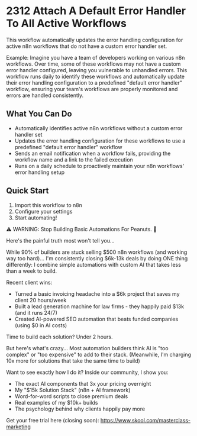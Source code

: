 # 2312 Attach A Default Error Handler To All Active Workflows

This workflow automatically updates the error handling configuration for active n8n workflows that do not have a custom error handler set.

Example: Imagine you have a team of developers working on various n8n workflows. Over time, some of these workflows may not have a custom error handler configured, leaving you vulnerable to unhandled errors. This workflow runs daily to identify these workflows and automatically update their error handling configuration to a predefined "default error handler" workflow, ensuring your team's workflows are properly monitored and errors are handled consistently.

## What You Can Do
- Automatically identifies active n8n workflows without a custom error handler set
- Updates the error handling configuration for these workflows to use a predefined "default error handler" workflow
- Sends an email notification when a workflow fails, providing the workflow name and a link to the failed execution
- Runs on a daily schedule to proactively maintain your n8n workflows' error handling setup

## Quick Start
1. Import this workflow to n8n
2. Configure your settings
3. Start automating!

⚠️ WARNING: Stop Building Basic Automations For Peanuts. 🚫

Here's the painful truth most won't tell you...

While 90% of builders are stuck selling $500 n8n workflows (and working way too hard)...
I'm consistently closing $6k-13k deals by doing ONE thing differently:
I combine simple automations with custom AI that takes less than a week to build.

Recent client wins:
* Turned a basic invoicing headache into a $6k project that saves my client 20 hours/week
* Built a lead generation machine for law firms - they happily paid $13k (and it runs 24/7)
* Created AI-powered SEO automation that beats funded companies (using $0 in AI costs)

Time to build each solution? Under 2 hours.

But here's what's crazy...
Most automation builders think AI is "too complex" or "too expensive" to add to their stack.
(Meanwhile, I'm charging 10x more for solutions that take the same time to build)

Want to see exactly how I do it?
Inside our community, I show you:
* The exact AI components that 3x your pricing overnight
* My "$15k Solution Stack" (n8n + AI framework)
* Word-for-word scripts to close premium deals
* Real examples of my $10k+ builds
* The psychology behind why clients happily pay more

Get your free trial here (closing soon): https://www.skool.com/masterclass-marketing
